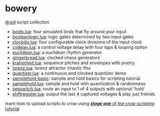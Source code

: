 # bowery
[druid](github.com/monome/druid) script collection

- [boids.lua](boids.lua): four simulated birds that fly around your input
- [booleanlogic.lua](booleanlogic.lua): logic gates determined by two input gates
- [clockdiv.lua](clockdiv.lua): four configurable clock divisions of the input clock
- [cvdelay.lua](cvdelay.lua): a control voltage delay with four taps & looping option
- [euclidean.lua](euclidean.lua): a euclidean rhythm generator
- [gingerbread.lua](gingerbread.lua): clocked chaos generators
- [krahenlied.lua](krahenlied.lua): sequence pitches and envelopes with poetry
- [lorenz.lua](lorenz.lua): lorenz attractor chaotic lfos
- [quantizer.lua](quantizer.lua): a continuous and clocked quantizer demo
- [samplehold-basic](samplehold-basic.lua): sample and hold basics for scripting tutorial
- [samplehold.lua](samplehold.lua): sample and hold with quantization & randomness
- [seqswitch.lua](seqswitch.lua): route an input to 1 of 4 outputs with optional 'hold'
- [shiftregister.lua](shiftregister.lua): output the last 4 captured voltages & play just friends

learn how to upload scripts to crow using [***stage one*** of the crow scripting tutorial](https://monome.org/docs/crow/scripting)


